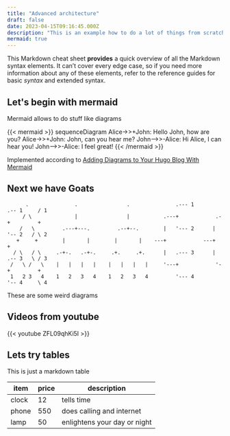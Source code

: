 ```yaml
---
title: "Advanced architecture"
draft: false
date: 2023-04-15T09:16:45.000Z
description: "This is an example how to do a lot of things from scratch"
mermaid: true
---
```


This Markdown cheat sheet **provides** a quick overview of all the Markdown syntax elements. It can’t cover every edge case, so if you need more information about any of these elements, refer to the reference guides for basic *syntax* and extended syntax.


## Let's begin with mermaid

Mermaid allows to do stuff like diagrams

{{< mermaid >}}
sequenceDiagram
    Alice->>+John: Hello John, how are you?
    Alice->>+John: John, can you hear me?
    John-->>-Alice: Hi Alice, I can hear you!
    John-->>-Alice: I feel great!
{{< /mermaid >}}

Implemented according to [Adding Diagrams to Your Hugo Blog With Mermaid](https://navendu.me/posts/adding-diagrams-to-your-hugo-blog-with-mermaid/)

## Next we have Goats

```goat
      .               .                .               .--- 1          .-- 1     / 1
     / \              |                |           .---+            .-+         +
    /   \         .---+---.         .--+--.        |   '--- 2      |   '-- 2   / \ 2
   +     +        |       |        |       |    ---+            ---+          +
  / \   / \     .-+-.   .-+-.     .+.     .+.      |   .--- 3      |   .-- 3   \ / 3
 /   \ /   \    |   |   |   |    |   |   |   |     '---+            '-+         +
 1   2 3   4    1   2   3   4    1   2   3   4         '--- 4          '-- 4     \ 4
```

These are some weird diagrams

## Videos from youtube

{{< youtube ZFL09qhKi5I >}}

## Lets try tables

This is just a markdown table

| item | price | description |
|-|-|-|
| clock | 12 | tells time |
| phone | 550 | does calling and internet |
| lamp | 50 | enlightens your day or night |
